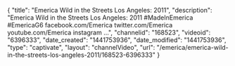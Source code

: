 {
    "title": "Emerica Wild in the Streets Los Angeles: 2011",
    "description": "Emerica Wild in the Streets Los Angeles: 2011 #MadeInEmerica #EmericaG6 facebook.com\/Emerica twitter.com\/Emerica youtube.com\/Emerica instagram ...",
    "channelid": "168523",
    "videoid": "6396333",
    "date_created": "1441753936",
    "date_modified": "1441753936",
    "type": "captivate",
    "layout": "channelVideo",
    "url": "\/emerica\/emerica-wild-in-the-streets-los-angeles-2011\/168523-6396333"
}